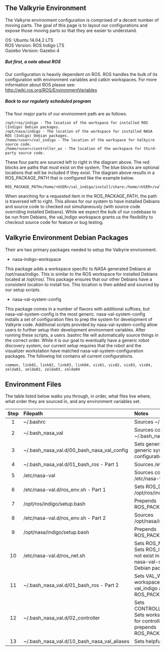 ## The Valkyrie Environment  
The Valkyrie environment configuration is comprised of a decent number of moving parts. The goal of this page is to layout our configurations and expose those moving parts so that they are easier to understand.  

OS: Ubuntu 14.04.2 LTS  
ROS Version: ROS Indigo LTS  
Gazebo Version: Gazebo 4  

##### But first, a note about ROS  
Our configuration is heavily dependent on ROS. ROS handles the bulk of its configuration with environment variables and catkin workspaces. For more information about ROS please see: http://wiki.ros.org/ROS/EnvironmentVariables  

##### Back to our regularly scheduled program  
The four major parts of our environment path are as follows.  

<PICTURE HERE>

    /opt/ros/indigo - The location of the workspace for installed ROS (Indigo) Debian packages.
    /opt/nasa/indigo - The location of the workspace for installed NASA ROS (Indigo) Debian packages.
    /home/<user>/val_indigo - The location of the workspace for Valkyire source code.
    /home/<user>/controller_ws - The location of the workspace for third-party source code.

These four parts are sourced left to right in the diagram above. The red blocks are paths that must exist on the system. The blue blocks are optional locations that will be included if they exist. The diagram above results in a     ROS_PACKAGE_PATH that is configured like the example below.

    ROS_PACKAGE_PATH=/home/<USER>/val_indigo/install/share:/home/<USER>/val_indigo/install/stacks:/opt/nasa/indigo/share:/opt/nasa/indigo/stacks:/opt/ros/indigo/share:/opt/ros/indigo/stacks

When searching for a requested item in the ROS_PACKAGE_PATH, the path is traversed left to right. This allows for our system to have installed Debians and source code to checked out simultaneously (with source code overriding installed Debians). While we expect the bulk of our codebase to be run from Debians, the val_Indigo workspace grants us the flexibility to checkout source code for feature or bug testing.

## Valkyrie Environment Debian Packages
Their are two primary packages needed to setup the Valkyrie environment.

* nasa-indigo-workspace

This package adds a workspace specific to NASA generated Debians at /opt/nasa/indigo. This is similar to the ROS workspace for installed Debians located at /opt/ros/<rosversion>.
This package ensures that our other Debians have a consistent location to install too. This location is then added and sourced by our setup scripts. 

* nasa-val-system-config

This package comes in a number of flavors with additional suffixes, but nasa-val-system-config is the most generic. nasa-val-system-config installs a set of configuration files to prep the system for development of Valkyrie code. Additional scripts provided by nasa-val-system-config allow users to further setup their development environment variables. After running these scripts, a users .bashrc file will automatically source things in the correct order. 
While it is our goal to eventually have a generic robot discovery system, our current setup requires that the robot and the visualizer workstation have matched nasa-val-system-configuration packages. The following list contains all current configurations.  

    common, link01, link02, link03, link04, vis01, vis02, vis03, vis04, zelda01, zelda02, zelda03, zelda04

## Environment Files
The table listed below walks you through, in order, what files live where, what order they are sourced in, and any environment variables set.  

Step | Filepath | Notes | Variables Set
:--------:|:--------|:--------|:--------
1 | ~/.bashrc | Sources ~/.bash_nasa_val | 
2 | ~/.bash_nasa_val | Sources contents of ~/.bash_nasa_val.d |
3 | ~/.bash_nasa_val.d/00_bash_nasa_val_config | Sets generic variables and generic system configurations |
4 | ~/.bash_nasa_val.d/01_bash_ros - Part 1 | Sources /etc/nasa-val |
5 | /etc/nasa-val | Sources contents of /etc/nasa-val.d |
6 | /etc/nasa-val.d/ros_env.sh - Part 1	| Sets ROS_DISTRO. Sources /opt/ros/indigo/setup.bash | ROS_DISTRO=indigo |
7 | /opt/ros/indigo/setup.bash | Prepends ROS_PACKAGE_PATH | ROS_PACKAGE_PATH=/opt/ros/indigo/share:/opt/ros/indigo/stacks |
8 | /etc/nasa-val.d/ros_env.sh - Part 2 | Sources /opt/nasa/indigo/setup.bash |
9 | /opt/nasa/indigo/setup.bash | Prepends ROS_PACKAGE_PATH | ROS_PACKAGE_PATH=/opt/nasa/indigo/share:/opt/nasa/indigo/stacks:$ROS_PACKAGE_PATH |
10 | /etc/nasa-val.d/ros_net.sh	| Sets ROS_MASTER_URI. Sets ROS_IP. This file does not exist in the generic nasa-val-system-config Debian package | ROS_MASTER_URI=http://<Link processor ip here>:11311 ROS_IP=<current machines ip here> |
11 | ~/.bash_nasa_val.d/01_bash_ros - Part 2 | Sets VAL_WORKSPACE. Sets workspace hierarchy for val_indigo and prepends ROS_PACKAGE_PATH | VAL_WORKSPACE=~/val_indigo ROS_PACKAGE_PATH=/home/<user>/val_indigo/install/share:/home/<user>/val_indigo/install/stacks:$ROS_PACKAGE_PATH |
12 | ~/.bash_nasa_val.d/02_controller | Sets CONTROLLER_WORKSPACE. Sets workspace hierarchy for controller_ws and prepends ROS_PACKAGE_PATH | CONTROLLER_WORKSPACE=~/controller_ws ROS_PACKAGE_PATH=/home/<user>/controller_ws/install/share:/home/<user>/controller_ws/install/stacks:$ROS_PACKAGE_PATH |
13 | ~/.bash_nasa_val.d/10_bash_nasa_val_aliases | Sets helpful alias values |
